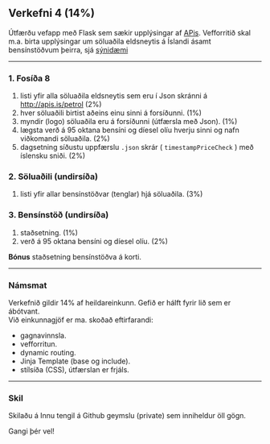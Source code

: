 
## Verkefni 4  (14%)

Útfærðu vefapp með Flask sem sækir upplýsingar af [APis](http://apis.is/petrol). Vefforritið skal m.a. birta upplýsingar um söluaðila eldsneytis á Íslandi ásamt bensínstöðvum þeirra, sjá [sýnidæmi](http://tolvubraut.is/iframes/vef2vf-midverk.html)

---

### 1. Fosíða 8
1. listi yfir alla söluaðila eldsneytis sem eru í Json skránni á http://apis.is/petrol (2%)
1. hver söluaðili birtist aðeins einu sinni á forsíðunni. (1%)
1. myndir (logo) söluaðila eru á forsíðunni (útfærsla með Json). (1%)
1. lægsta verð á 95 oktana bensíni og díesel olíu hverju sinni og nafn viðkomandi söluaðila. (2%)
1. dagsetning síðustu uppfærslu `.json` skrár ( `timestampPriceCheck` ) með íslensku sniði. (2%)

### 2. Söluaðili (undirsíða)
1. listi yfir allar bensínstöðvar (tenglar) hjá söluaðila. (3%)

### 3. Bensínstöð (undirsíða)
1. staðsetning. (1%)
1. verð á 95 oktana bensíni og díesel olíu. (2%)


**Bónus** staðsetning bensínstöðva á korti.

---

### Námsmat 
Verkefnið gildir 14% af heildareinkunn. Gefið er hálft fyrir lið sem er ábótvant. <br>
Við einkunnagjöf er ma. skoðað eftirfarandi:

- gagnavinnsla.
- vefforritun.
- dynamic routing.
- Jinja Template (base og include).
- stílsíða (CSS), útfærslan er frjáls.

---

### Skil
Skilaðu á Innu tengil á Github geymslu (private) sem inniheldur öll gögn.

Gangi þér vel!
